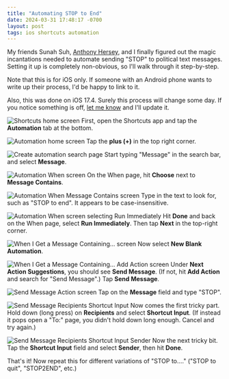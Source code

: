 ```yaml
---
title: "Automating STOP to End"
date: 2024-03-31 17:48:17 -0700
layout: post
tags: ios shortcuts automation
---
```


My friends Sunah Suh, [Anthony Hersey](https://github.com/stormsweeper), and I finally figured out the magic incantations needed to automate sending "STOP" to political text messages. Setting it up is completely non-obvious, so I'll walk through it step-by-step.

Note that this is for iOS only. If someone with an Android phone wants to write up their process, I'd be happy to link to it.

Also, this was done on iOS 17.4. Surely this process will change some day. If you notice something is off, <a href="mailto:brad@footle.org">let me know</a> and I'll update it.

<p class="img-right">
<img alt="Shortcuts home screen" src="/public/images/stop-to-end/s2e01.jpeg">
First, open the Shortcuts app and tap the <b>Automation</b> tab at the bottom.
</p>

<p class="img-right">
<img alt="Automation home screen" src="/public/images/stop-to-end/s2e02.jpeg">
Tap the <b>plus (+)</b> in the top right corner.
</p>

<p class="img-right">
<img alt="Create automation search page" src="/public/images/stop-to-end/s2e03.jpeg">
Start typing "Message" in the search bar, and select <b>Message</b>.
</p>

<p class="img-right">
<img alt="Automation When screen" src="/public/images/stop-to-end/s2e04.jpeg">
On the When page, hit <b>Choose</b> next to <b>Message Contains</b>.
</p>

<p class="img-right">
<img alt="Automation When Message Contains screen" src="/public/images/stop-to-end/s2e05.jpeg">
Type in the text to look for, such as "STOP to end". It appears to be case-insensitive.
</p>

<p class="img-right">
<img alt="Automation When screen selecting Run Immediately" src="/public/images/stop-to-end/s2e06.jpeg">
Hit <b>Done</b> and back on the When page, select <b>Run Immediately</b>. Then tap <b>Next</b> in the top-right corner.
</p>

<p class="img-right">
<img alt="When I Get a Message Containing... screen" src="/public/images/stop-to-end/s2e07.jpeg">
Now select <b>New Blank Automation</b>.
</p>

<p class="img-right">
<img alt="When I Get a Message Containing... Add Action screen" src="/public/images/stop-to-end/s2e08.jpeg">
Under <b>Next Action Suggestions</b>, you should see <b>Send Message</b>. (If not, hit <b>Add Action</b> and search for "Send Message".) Tap <b>Send Message</b>.
</p>

<p class="img-right">
<img alt="Send Message Action screen" src="/public/images/stop-to-end/s2e09.jpeg">
Tap on the <b>Message</b> field and type "STOP".
</p>

<p class="img-right">
<img alt="Send Message Recipients Shortcut Input" src="/public/images/stop-to-end/s2e10.jpeg">
Now comes the first tricky part. Hold down (long press) on <b>Recipients</b> and select <b>Shortcut Input</b>. (If instead it pops open a "To:" page, you didn't hold down long enough. Cancel and try again.)
</p>

<p class="img-right">
<img alt="Send Message Recipients Shortcut Input Sender" src="/public/images/stop-to-end/s2e11.jpeg">
Now the next tricky bit. Tap the <b>Shortcut Input</b> field and select <b>Sender</b>, then hit <b>Done</b>.
</p>

<p class="img-right">
That's it! Now repeat this for different variations of "STOP to...." ("STOP to quit", "STOP2END", etc.)
</p>

